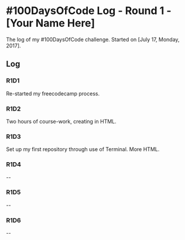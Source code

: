 # #100DaysOfCode Log - Round 1 - [Your Name Here]

The log of my #100DaysOfCode challenge. Started on [July 17, Monday, 2017].

## Log

### R1D1 
Re-started my freecodecamp process.

### R1D2
Two hours of course-work, creating in HTML.

### R1D3 
Set up my first repository through use of Terminal. More HTML.

### R1D4 
--

### R1D5
--

### R1D6 
--
